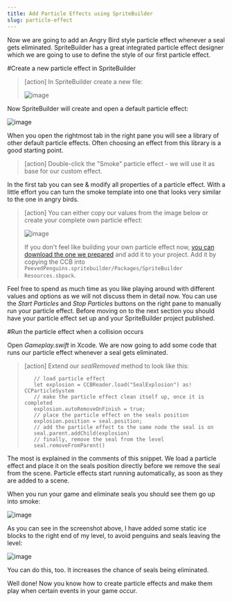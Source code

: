 ```yaml
---
title: Add Particle Effects using SpriteBuilder
slug: particle-effect
---
```


Now we are going to add an Angry Bird style particle effect whenever a seal gets eliminated. SpriteBuilder has a great integrated particle effect designer which we are going to use to define the style of our first particle effect.

#Create a new particle effect in SpriteBuilder

> [action]
> In SpriteBuilder create a new file:
>
> ![image](https://s3.amazonaws.com/mgwu-misc/Spritebuilder+Tutorial/Spritebuilder_Particle_SealExplosion.png)

Now SpriteBuilder will create and open a default particle effect:

![image](https://s3.amazonaws.com/mgwu-misc/Spritebuilder+Tutorial/Spritebuilder_DefaultParticleEffect.png)

When you open the rightmost tab in the right pane you will see a library of other default particle effects. Often choosing an effect from this library is a good starting point.

> [action]
> Double-click the "Smoke" particle effect - we will use it as base for our custom effect.

In the first tab you can see & modify all properties of a particle effect. With a little effort you can turn the smoke template into one that looks very similar to the one in angry birds. 

> [action]
> You can either copy our values from the image below or create your complete own particle effect:
>
> ![image](https://s3.amazonaws.com/mgwu-misc/Spritebuilder+Tutorial/Spritebuilder_Smoke.png)
>
> If you don't feel like building your own particle effect now, [you can download the one we prepared](https://s3.amazonaws.com/mgwu-misc/Spritebuilder+Tutorial/SealExplosion.ccb) and add it to your project. Add it by copying the CCB into `PeevedPenguins.spritebuilder/Packages/SpriteBuilder Resources.sbpack`.

Feel free to spend as much time as you like playing around with different values and options as we will not discuss them in detail now. You can use the *Start Particles* and *Stop Particles* buttons on the right pane to manually run your particle effect. Before moving on to the next section you should have your particle effect set up and your SpriteBuilder project published.

#Run the particle effect when a collision occurs

Open *Gameplay.swift* in Xcode. We are now going to add some code that runs our particle effect whenever a seal gets eliminated.

> [action]
> Extend our *sealRemoved* method to look like this:
>
>        // load particle effect
>        let explosion = CCBReader.load("SealExplosion") as! CCParticleSystem
>        // make the particle effect clean itself up, once it is completed
>        explosion.autoRemoveOnFinish = true;
>        // place the particle effect on the seals position
>        explosion.position = seal.position;
>        // add the particle effect to the same node the seal is on
>        seal.parent.addChild(explosion)
>        // finally, remove the seal from the level
>        seal.removeFromParent()

The most is explained in the comments of this snippet. We load a particle effect and place it on the seals position directly before we remove the seal from the scene. Particle effects start running automatically, as soon as they are added to a scene.

When you run your game and eliminate seals you should see them go up into smoke:

![image](https://s3.amazonaws.com/mgwu-misc/Spritebuilder+Tutorial/Spritebuilder_ParticleEffect_InAction.png)

As you can see in the screenshot above, I have added some static ice blocks to the right end of my level, to avoid penguins and seals leaving the level:

![image](https://s3.amazonaws.com/mgwu-misc/Spritebuilder+Tutorial/Spritebuilder_StaticIceblocks.png)

You can do this, too. It increases the chance of seals being eliminated.

Well done! Now you know how to create particle effects and make them play when certain events in your game occur.
